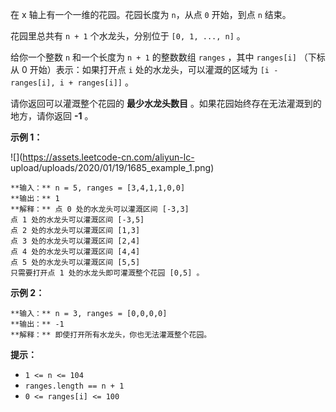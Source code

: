 在 x 轴上有一个一维的花园。花园长度为 `n`，从点 `0` 开始，到点 `n` 结束。

花园里总共有 `n + 1` 个水龙头，分别位于 `[0, 1, ..., n]` 。

给你一个整数 `n` 和一个长度为 `n + 1` 的整数数组 `ranges` ，其中 `ranges[i]` （下标从 0 开始）表示：如果打开点
`i` 处的水龙头，可以灌溉的区域为 `[i -  ranges[i], i + ranges[i]]` 。

请你返回可以灌溉整个花园的  **最少水龙头数目**  。如果花园始终存在无法灌溉到的地方，请你返回  **-1**  。



**示例 1：**

![](https://assets.leetcode-cn.com/aliyun-lc-
upload/uploads/2020/01/19/1685_example_1.png)

    
    
    **输入：** n = 5, ranges = [3,4,1,1,0,0]
    **输出：** 1
    **解释：** 点 0 处的水龙头可以灌溉区间 [-3,3]
    点 1 处的水龙头可以灌溉区间 [-3,5]
    点 2 处的水龙头可以灌溉区间 [1,3]
    点 3 处的水龙头可以灌溉区间 [2,4]
    点 4 处的水龙头可以灌溉区间 [4,4]
    点 5 处的水龙头可以灌溉区间 [5,5]
    只需要打开点 1 处的水龙头即可灌溉整个花园 [0,5] 。
    

**示例 2：**

    
    
    **输入：** n = 3, ranges = [0,0,0,0]
    **输出：** -1
    **解释：** 即使打开所有水龙头，你也无法灌溉整个花园。
    



**提示：**

  * `1 <= n <= 104`
  * `ranges.length == n + 1`
  * `0 <= ranges[i] <= 100`


